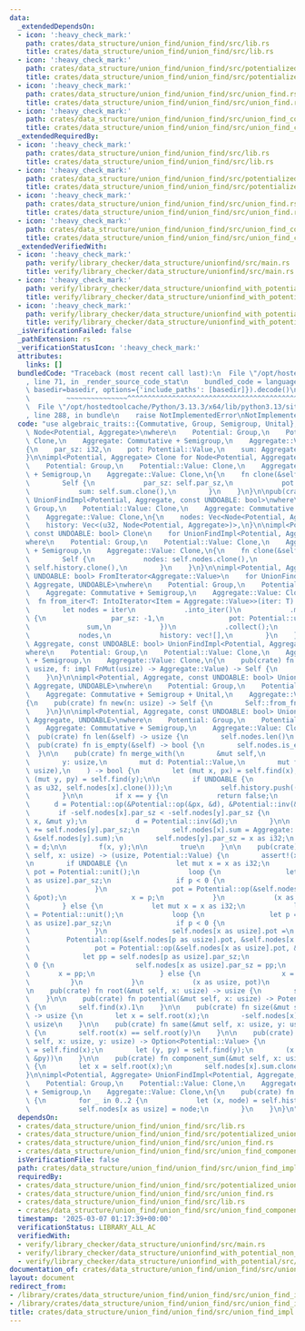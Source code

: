 ```yaml
---
data:
  _extendedDependsOn:
  - icon: ':heavy_check_mark:'
    path: crates/data_structure/union_find/union_find/src/lib.rs
    title: crates/data_structure/union_find/union_find/src/lib.rs
  - icon: ':heavy_check_mark:'
    path: crates/data_structure/union_find/union_find/src/potentialized_union_find.rs
    title: crates/data_structure/union_find/union_find/src/potentialized_union_find.rs
  - icon: ':heavy_check_mark:'
    path: crates/data_structure/union_find/union_find/src/union_find.rs
    title: crates/data_structure/union_find/union_find/src/union_find.rs
  - icon: ':heavy_check_mark:'
    path: crates/data_structure/union_find/union_find/src/union_find_component_sum.rs
    title: crates/data_structure/union_find/union_find/src/union_find_component_sum.rs
  _extendedRequiredBy:
  - icon: ':heavy_check_mark:'
    path: crates/data_structure/union_find/union_find/src/lib.rs
    title: crates/data_structure/union_find/union_find/src/lib.rs
  - icon: ':heavy_check_mark:'
    path: crates/data_structure/union_find/union_find/src/potentialized_union_find.rs
    title: crates/data_structure/union_find/union_find/src/potentialized_union_find.rs
  - icon: ':heavy_check_mark:'
    path: crates/data_structure/union_find/union_find/src/union_find.rs
    title: crates/data_structure/union_find/union_find/src/union_find.rs
  - icon: ':heavy_check_mark:'
    path: crates/data_structure/union_find/union_find/src/union_find_component_sum.rs
    title: crates/data_structure/union_find/union_find/src/union_find_component_sum.rs
  _extendedVerifiedWith:
  - icon: ':heavy_check_mark:'
    path: verify/library_checker/data_structure/unionfind/src/main.rs
    title: verify/library_checker/data_structure/unionfind/src/main.rs
  - icon: ':heavy_check_mark:'
    path: verify/library_checker/data_structure/unionfind_with_potential/src/main.rs
    title: verify/library_checker/data_structure/unionfind_with_potential/src/main.rs
  - icon: ':heavy_check_mark:'
    path: verify/library_checker/data_structure/unionfind_with_potential_non_commutative_group/src/main.rs
    title: verify/library_checker/data_structure/unionfind_with_potential_non_commutative_group/src/main.rs
  _isVerificationFailed: false
  _pathExtension: rs
  _verificationStatusIcon: ':heavy_check_mark:'
  attributes:
    links: []
  bundledCode: "Traceback (most recent call last):\n  File \"/opt/hostedtoolcache/Python/3.13.3/x64/lib/python3.13/site-packages/onlinejudge_verify/documentation/build.py\"\
    , line 71, in _render_source_code_stat\n    bundled_code = language.bundle(stat.path,\
    \ basedir=basedir, options={'include_paths': [basedir]}).decode()\n          \
    \         ~~~~~~~~~~~~~~~^^^^^^^^^^^^^^^^^^^^^^^^^^^^^^^^^^^^^^^^^^^^^^^^^^^^^^^^^^^^^^^^^^\n\
    \  File \"/opt/hostedtoolcache/Python/3.13.3/x64/lib/python3.13/site-packages/onlinejudge_verify/languages/rust.py\"\
    , line 288, in bundle\n    raise NotImplementedError\nNotImplementedError\n"
  code: "use algebraic_traits::{Commutative, Group, Semigroup, Unital};\n\nstruct\
    \ Node<Potential, Aggregate>\nwhere\n    Potential: Group,\n    Potential::Value:\
    \ Clone,\n    Aggregate: Commutative + Semigroup,\n    Aggregate::Value: Clone,\n\
    {\n    par_sz: i32,\n    pot: Potential::Value,\n    sum: Aggregate::Value,\n\
    }\n\nimpl<Potential, Aggregate> Clone for Node<Potential, Aggregate>\nwhere\n\
    \    Potential: Group,\n    Potential::Value: Clone,\n    Aggregate: Commutative\
    \ + Semigroup,\n    Aggregate::Value: Clone,\n{\n    fn clone(&self) -> Self {\n\
    \        Self {\n            par_sz: self.par_sz,\n            pot: self.pot.clone(),\n\
    \            sum: self.sum.clone(),\n        }\n    }\n}\n\npub(crate) struct\
    \ UnionFindImpl<Potential, Aggregate, const UNDOABLE: bool>\nwhere\n    Potential:\
    \ Group,\n    Potential::Value: Clone,\n    Aggregate: Commutative + Semigroup,\n\
    \    Aggregate::Value: Clone,\n{\n    nodes: Vec<Node<Potential, Aggregate>>,\n\
    \    history: Vec<(u32, Node<Potential, Aggregate>)>,\n}\n\nimpl<Potential, Aggregate,\
    \ const UNDOABLE: bool> Clone\n    for UnionFindImpl<Potential, Aggregate, UNDOABLE>\n\
    where\n    Potential: Group,\n    Potential::Value: Clone,\n    Aggregate: Commutative\
    \ + Semigroup,\n    Aggregate::Value: Clone,\n{\n    fn clone(&self) -> Self {\n\
    \        Self {\n            nodes: self.nodes.clone(),\n            history:\
    \ self.history.clone(),\n        }\n    }\n}\n\nimpl<Potential, Aggregate, const\
    \ UNDOABLE: bool> FromIterator<Aggregate::Value>\n    for UnionFindImpl<Potential,\
    \ Aggregate, UNDOABLE>\nwhere\n    Potential: Group,\n    Potential::Value: Clone,\n\
    \    Aggregate: Commutative + Semigroup,\n    Aggregate::Value: Clone,\n{\n  \
    \  fn from_iter<T: IntoIterator<Item = Aggregate::Value>>(iter: T) -> Self {\n\
    \        let nodes = iter\n            .into_iter()\n            .map(|sum| Node\
    \ {\n                par_sz: -1,\n                pot: Potential::unit(),\n  \
    \              sum,\n            })\n            .collect();\n        Self {\n\
    \            nodes,\n            history: vec![],\n        }\n    }\n}\n\nimpl<Potential,\
    \ Aggregate, const UNDOABLE: bool> UnionFindImpl<Potential, Aggregate, UNDOABLE>\n\
    where\n    Potential: Group,\n    Potential::Value: Clone,\n    Aggregate: Commutative\
    \ + Semigroup,\n    Aggregate::Value: Clone,\n{\n    pub(crate) fn from_fn(n:\
    \ usize, f: impl FnMut(usize) -> Aggregate::Value) -> Self {\n        Self::from_iter((0..n).map(f))\n\
    \    }\n}\n\nimpl<Potential, Aggregate, const UNDOABLE: bool> UnionFindImpl<Potential,\
    \ Aggregate, UNDOABLE>\nwhere\n    Potential: Group,\n    Potential::Value: Clone,\n\
    \    Aggregate: Commutative + Semigroup + Unital,\n    Aggregate::Value: Clone,\n\
    {\n    pub(crate) fn new(n: usize) -> Self {\n        Self::from_fn(n, |_| Aggregate::unit())\n\
    \    }\n}\n\nimpl<Potential, Aggregate, const UNDOABLE: bool> UnionFindImpl<Potential,\
    \ Aggregate, UNDOABLE>\nwhere\n    Potential: Group,\n    Potential::Value: Clone,\n\
    \    Aggregate: Commutative + Semigroup,\n    Aggregate::Value: Clone,\n{\n  \
    \  pub(crate) fn len(&self) -> usize {\n        self.nodes.len()\n    }\n\n  \
    \  pub(crate) fn is_empty(&self) -> bool {\n        self.nodes.is_empty()\n  \
    \  }\n\n    pub(crate) fn merge_with(\n        &mut self,\n        x: usize,\n\
    \        y: usize,\n        mut d: Potential::Value,\n        mut f: impl FnMut(usize,\
    \ usize),\n    ) -> bool {\n        let (mut x, px) = self.find(x);\n        let\
    \ (mut y, py) = self.find(y);\n\n        if UNDOABLE {\n            self.history.push((x\
    \ as u32, self.nodes[x].clone()));\n            self.history.push((y as u32, self.nodes[y].clone()));\n\
    \        }\n\n        if x == y {\n            return false;\n        }\n\n  \
    \      d = Potential::op(&Potential::op(&px, &d), &Potential::inv(&py));\n\n \
    \       if -self.nodes[x].par_sz < -self.nodes[y].par_sz {\n            std::mem::swap(&mut\
    \ x, &mut y);\n            d = Potential::inv(&d);\n        }\n\n        self.nodes[x].par_sz\
    \ += self.nodes[y].par_sz;\n        self.nodes[x].sum = Aggregate::op(&self.nodes[x].sum,\
    \ &self.nodes[y].sum);\n        self.nodes[y].par_sz = x as i32;\n        self.nodes[y].pot\
    \ = d;\n\n        f(x, y);\n\n        true\n    }\n\n    pub(crate) fn find(&mut\
    \ self, x: usize) -> (usize, Potential::Value) {\n        assert!(x < self.nodes.len());\n\
    \n        if UNDOABLE {\n            let mut x = x as i32;\n            let mut\
    \ pot = Potential::unit();\n            loop {\n                let p = self.nodes[x\
    \ as usize].par_sz;\n                if p < 0 {\n                    break;\n\
    \                }\n                pot = Potential::op(&self.nodes[x as usize].pot,\
    \ &pot);\n                x = p;\n            }\n            (x as usize, pot)\n\
    \        } else {\n            let mut x = x as i32;\n            let mut pot\
    \ = Potential::unit();\n            loop {\n                let p = self.nodes[x\
    \ as usize].par_sz;\n                if p < 0 {\n                    break;\n\
    \                }\n                self.nodes[x as usize].pot =\n           \
    \         Potential::op(&self.nodes[p as usize].pot, &self.nodes[x as usize].pot);\n\
    \                pot = Potential::op(&self.nodes[x as usize].pot, &pot);\n   \
    \             let pp = self.nodes[p as usize].par_sz;\n                if pp >=\
    \ 0 {\n                    self.nodes[x as usize].par_sz = pp;\n             \
    \       x = pp;\n                } else {\n                    x = p;\n      \
    \          }\n            }\n            (x as usize, pot)\n        }\n    }\n\
    \n    pub(crate) fn root(&mut self, x: usize) -> usize {\n        self.find(x).0\n\
    \    }\n\n    pub(crate) fn potential(&mut self, x: usize) -> Potential::Value\
    \ {\n        self.find(x).1\n    }\n\n    pub(crate) fn size(&mut self, x: usize)\
    \ -> usize {\n        let x = self.root(x);\n        -self.nodes[x].par_sz as\
    \ usize\n    }\n\n    pub(crate) fn same(&mut self, x: usize, y: usize) -> bool\
    \ {\n        self.root(x) == self.root(y)\n    }\n\n    pub(crate) fn diff(&mut\
    \ self, x: usize, y: usize) -> Option<Potential::Value> {\n        let (x, px)\
    \ = self.find(x);\n        let (y, py) = self.find(y);\n        (x == y).then_some(Potential::op(&Potential::inv(&px),\
    \ &py))\n    }\n\n    pub(crate) fn component_sum(&mut self, x: usize) -> Aggregate::Value\
    \ {\n        let x = self.root(x);\n        self.nodes[x].sum.clone()\n    }\n\
    }\n\nimpl<Potential, Aggregate> UnionFindImpl<Potential, Aggregate, true>\nwhere\n\
    \    Potential: Group,\n    Potential::Value: Clone,\n    Aggregate: Commutative\
    \ + Semigroup,\n    Aggregate::Value: Clone,\n{\n    pub(crate) fn undo(&mut self)\
    \ {\n        for _ in 0..2 {\n            let (x, node) = self.history.pop().unwrap();\n\
    \            self.nodes[x as usize] = node;\n        }\n    }\n}\n"
  dependsOn:
  - crates/data_structure/union_find/union_find/src/lib.rs
  - crates/data_structure/union_find/union_find/src/potentialized_union_find.rs
  - crates/data_structure/union_find/union_find/src/union_find.rs
  - crates/data_structure/union_find/union_find/src/union_find_component_sum.rs
  isVerificationFile: false
  path: crates/data_structure/union_find/union_find/src/union_find_impl.rs
  requiredBy:
  - crates/data_structure/union_find/union_find/src/potentialized_union_find.rs
  - crates/data_structure/union_find/union_find/src/union_find.rs
  - crates/data_structure/union_find/union_find/src/lib.rs
  - crates/data_structure/union_find/union_find/src/union_find_component_sum.rs
  timestamp: '2025-03-07 01:17:39+00:00'
  verificationStatus: LIBRARY_ALL_AC
  verifiedWith:
  - verify/library_checker/data_structure/unionfind/src/main.rs
  - verify/library_checker/data_structure/unionfind_with_potential_non_commutative_group/src/main.rs
  - verify/library_checker/data_structure/unionfind_with_potential/src/main.rs
documentation_of: crates/data_structure/union_find/union_find/src/union_find_impl.rs
layout: document
redirect_from:
- /library/crates/data_structure/union_find/union_find/src/union_find_impl.rs
- /library/crates/data_structure/union_find/union_find/src/union_find_impl.rs.html
title: crates/data_structure/union_find/union_find/src/union_find_impl.rs
---
```

